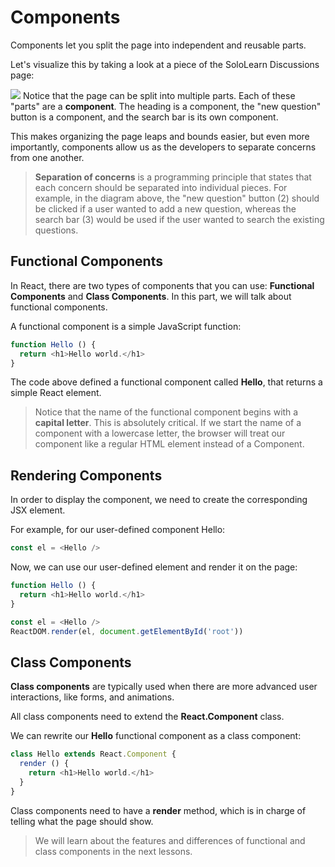 # Components

Components let you split the page into independent and reusable parts.

Let's visualize this by taking a look at a piece of the SoloLearn Discussions page:

![](https://api.sololearn.com/DownloadFile?id=3920)
Notice that the page can be split into multiple parts. Each of these "parts" are a **component**.
The heading is a component, the "new question" button is a component, and the search bar is its own component.

This makes organizing the page leaps and bounds easier, but even more importantly, components allow us as the developers to separate concerns from one another.

> **Separation of concerns** is a programming principle that states that each concern should be separated into individual pieces.
> For example, in the diagram above, the "new question" button (2) should be clicked if a user wanted to add a new question, whereas the search bar (3) would be used if the user wanted to search the existing questions.

## Functional Components

In React, there are two types of components that you can use: **Functional Components** and **Class Components**.
In this part, we will talk about functional components.

A functional component is a simple JavaScript function:

```js
function Hello () {
  return <h1>Hello world.</h1>
}
```

The code above defined a functional component called **Hello**, that returns a simple React element.

> Notice that the name of the functional component begins with a **capital letter**. This is absolutely critical. If we start the name of a component with a lowercase letter, the browser will treat our component like a regular HTML element instead of a Component.

## Rendering Components

In order to display the component, we need to create the corresponding JSX element.

For example, for our user-defined component Hello:

```js
const el = <Hello />
```

Now, we can use our user-defined element and render it on the page:

```js
function Hello () {
  return <h1>Hello world.</h1>
}

const el = <Hello />
ReactDOM.render(el, document.getElementById('root'))
```

## Class Components

**Class components** are typically used when there are more advanced user interactions, like forms, and animations.

All class components need to extend the **React.Component** class.

We can rewrite our **Hello** functional component as a class component:

```js
class Hello extends React.Component {
  render () {
    return <h1>Hello world.</h1>
  }
}
```

Class components need to have a **render** method, which is in charge of telling what the page should show.

> We will learn about the features and differences of functional and class components in the next lessons.

